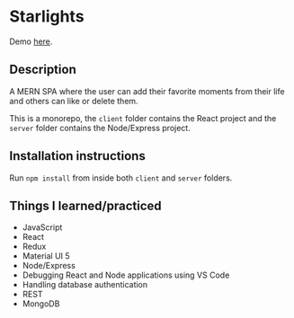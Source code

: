 # Starlights

Demo [here](https://naughty-panini-63decd.netlify.app/).

## Description
A MERN SPA where the user can add
their favorite moments from their life and others
can like or delete them.

This is a monorepo, the `client` folder contains the React project
and the `server` folder contains the Node/Express project.

## Installation instructions
Run `npm install` from inside both `client` and `server` folders.

## Things I learned/practiced
- JavaScript
- React
- Redux
- Material UI 5
- Node/Express
- Debugging React and Node applications using VS Code
- Handling database authentication
- REST
- MongoDB
